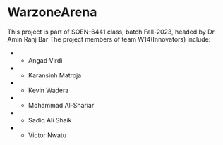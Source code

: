 # WarzoneArena

This project is part of SOEN-6441 class, batch Fall-2023, headed by Dr. Amin Ranj Bar
The project members of team W14(Innovators) include:

 *  - Angad Virdi
 *  - Karansinh Matroja
 *  - Kevin Wadera
 *  - Mohammad Al-Shariar
 *  - Sadiq Ali Shaik
 *  - Victor Nwatu


